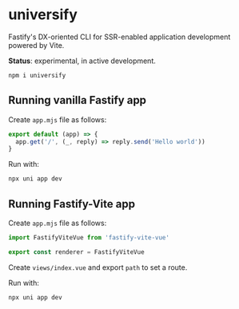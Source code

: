 # universify

Fastify's DX-oriented CLI for SSR-enabled application development powered by Vite.

**Status**: experimental, in active development.

```sh
npm i universify
```

## Running vanilla Fastify app

Create `app.mjs` file as follows:

```js
export default (app) => {
  app.get('/', (_, reply) => reply.send('Hello world'))
}
```

Run with:

```sh
npx uni app dev
```

## Running Fastify-Vite app

Create `app.mjs` file as follows:

```js
import FastifyViteVue from 'fastify-vite-vue'

export const renderer = FastifyViteVue
```

Create `views/index.vue` and export `path` to set a route.

Run with:

```sh
npx uni app dev
```
